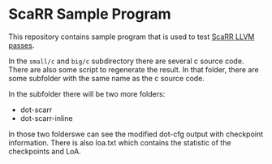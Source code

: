 # ScaRR Sample Program

This repository contains sample program that is used to test [ScaRR LLVM passes](https://github.com/lamida/llvm-project/pull/3/). 

In the `small/c` and `big/c` subdirectory there are several c source code. There are also some script to regenerate the result. 
In that folder, there are some subfolder with the same name as the c source code.

In the subfolder there will be two more folders:
* dot-scarr
* dot-scarr-inline

In those two folderswe can see the modified dot-cfg output with checkpoint information. There is also loa.txt which contains
the statistic of the checkpoints and LoA.
